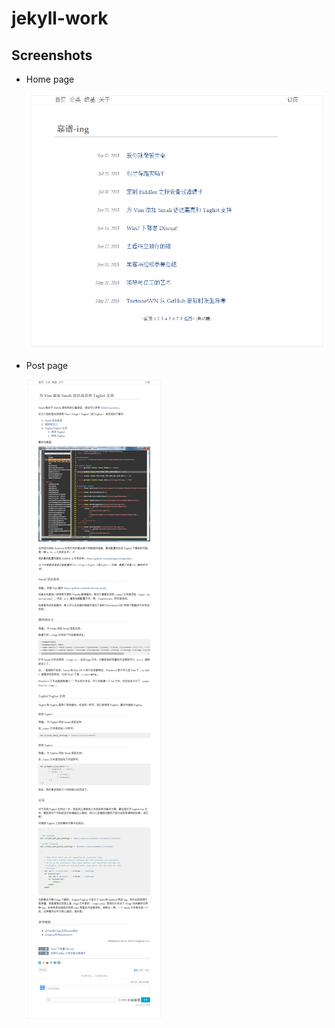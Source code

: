 jekyll-work
=================



## Screenshots

* Home page

  ![home page](./images/screenshots/home.png)

* Post page

  ![post page](./images/screenshots/posts.png)
